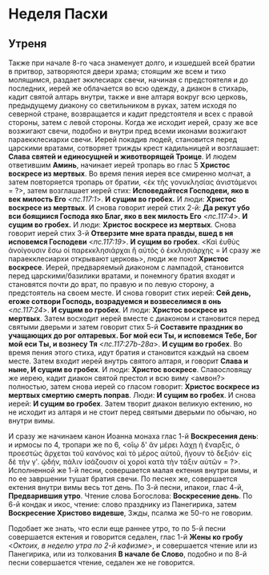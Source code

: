 
# Неделя Пасхи

## Утреня

Также при начале 8-го часа знаменует долго, и изшедшей всей братии в притвор, затворяются двери храма; 
стоящим же всем и тихо молящимся, раздает экклесиарх свечи, начиная с предстоятеля и до последних, 
иерей же облачается во всю одежду, а диакон в стихарь, кадит святой алтарь внутри, также и вне алтаря вокруг всю церковь, предыдущему диакону со светильником в руках, 
затем исходя по северной стране, возвращается и кадит предстоятеля и всех с правой стороны, затем с левой стороны. Когда же исходит иерей, 
сразу же все возжигают свечи, подобно и внутри пред всеми иконами возжигают параекклесиархи свечи. 
Иерей покадив людей, становится перед царскими вратами, сотворяет трижды крест кадильницей и возглашает: **Слава святей и единосущней и животворящей Троице**. И людем ответившим **Аминь**, 
начинает иерей тропарь во глас 5 **Христос воскресе из мертвых**. Во время пения иерея все смиренно молчат, а затем повторяется тропарь от братии, 
<ἐκ τῆς γονυκλησίας ἀνιστάμενοι = ?>, 
затем возглашает иерей стих: **Исповедайтеся Господеви, яко в век милость Его**  <_пс.117:1_>. **И сущим во гробех.** И люди: **Христос воскресе из мертвых**. 
И снова говорит иерей стих 2-й: **Да рекут убо вси боящиися Господа яко Благ, яко в век милость Его** <_пс.117:4_>. **И сущим во гробех.** И люди: **Христос воскресе из мертвых**. 
Снова говорит иерей стих 3-й **Отверзите мне врата правды, вшед в ня исповемся Господеви**   <_пс.117:19_>. **И сущим во гробех**. <Καὶ ἐυθὺς ἀνοίγουσιν ἔσω οἱ παρεκκλησιάρχαι ἢ αὐτὸς ὁ ἐκκλησιάρχης = И сразу же параекклесиархи открывают церковь>, люди же поют **Христос воскресе**. 
Иерей, предваряемый диаконом с лампадой, становится перед царскими/базилики вратами, и понемногу братия входят и становятся почти до врат, по правую и по левую сторону, а предстоятель на своем месте. 
И снова говорит стих иерей: **Сей день, eгоже сотвори Господь, возрадуемся и возвеселимся в онь** <_пс.117:24_>. **И сущим во гробех**. И люди: **Христос воскресе из мертвых**. Затем восходит иерей вместе с диаконом и становится перед святыми дверьми 
и затем говорит стих 5-й **Составите праздник во учащающих до рог олтаревых. Бог мой еси Ты, и исповемся Тебе, Бог мой еси Ты, и вознесу Тя** <_пс.117:27b-28a_>. **И сущим во гробех**. Во время пения этого стиха, идут братия и становится каждый на своем месте. 
Затем входит иерей внутрь святого алтаря, и говорит **Слава и ныне, И сущим во гробех**. И люди: **Христос воскресе**. Славословящу же иерею, кадит диакон святой престол и всю виму <амвон?> полностью, 
затем снова иерей со гласом говорит: **Христос воскресе из мертвых смертию смерть поправ**. Люди: **И сущим во гробех**. И снова иерей: **И сущим во гробех**. 
Затем творит диакон великую ектению, но не исходит из алтаря и не стоит перед святыми дверьми по обычаю, но внутри вимы. 

И сразу же начинаем канон Иоанна монаха глас 1-й **Воскресения день**: и ирмосы по 4, тропари же по 6, <οἵῳ δ' ἄν μέρει λάχῃ ἡ ἔναρξις, ὁ προεστὼς ἄρχεται τοῦ κανόνος καὶ τὸ μέρος αὐτοῦ, ἤγουν τὸ δεξιόν· εἰς δὲ τὴν γʹ. ᾠδήν, πάλιν ἰσάζουσιν οἱ χοροὶ κατὰ τὴν τάξιν αὐτῶν = ?>. Исполненной же 1-й песни, совершается малая ектения внутри вимы, и по ее завршении тушат братия свечи. По песнех же, совершается ектения внутри вимы весь тот день. 
По 3-й песни, ипакои, глас 4-й, **Предварившия утро**. Чтение слова Богослова: **Воскресение день**. 
По 6-й кондак и икос, чтение: слово празднику из Панегирика, затем **Воскресение Христово видевше**, 3жды, псалма же 50-го не говорим.

Подобает же знать, что если еще раннее утро, то по 5-й песни совершается ектения и говорится седален, глас 1-й **Жены ко гробу** <_Октоих, в неделю утра по 2-й кафизме_>, и совершается чтение или из Панегирика, или из толкования **В начале бе Слово**, 
подобно и по 8-й песни совершается чтение, седален же не говорится.   

